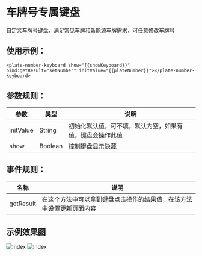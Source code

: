 # 车牌号专属键盘
自定义车牌号键盘，满足常见车牌和新能源车牌需求，可任意修改车牌号  
## 使用示例：
```
<plate-number-keyboard show="{{showKeyboard}}" bind:getResult="setNumber" initValue="{{plateNumber}}"></plate-number-keyboard>
```

## 参数规则：  

 参数  | 类型 | 说明  
 ---- | ----- | -----   
 initValue  | String | 初始化默认值，可不填，默认为空，如果有值，键盘会操作此值  
 show  | Boolean | 控制键盘显示隐藏
 
 ## 事件规则：
 
  名称 | 说明
  ---- | ----
  getResult | 在这个方法中可以拿到键盘点击操作的结果值，在该方法中设置更新页面内容

## 示例效果图

![index](https://github.com/xiaoshengxianjun/wm-components/blob/master/demo/plateNumberKeyboardDemoImg1.png)
![index](https://github.com/xiaoshengxianjun/wm-components/blob/master/demo/plateNumberKeyboardDemoImg2.png)
